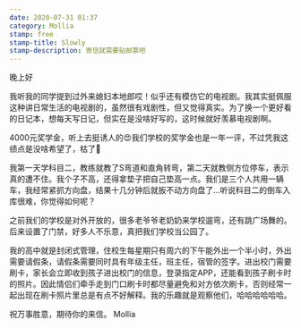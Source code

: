```yaml
---
date: 2020-07-31 01:37
category: Mollia
stamp: free
stamp-title: Slowly
stamp-description: 寄信就需要贴邮票吧
---
```


<p>
晚上好

我听我的同学提到过外来媳妇本地郎哎！似乎还有模仿它的电视剧。我其实挺佩服这种讲日常生活的电视剧的，虽然很有戏剧性，但又觉得真实。为了换一个更好看的日记本，想每天写日记，但实在是没啥好写的，这时候就好羡慕电视剧啊。

4000元奖学金，听上去挺诱人的😍我们学校的奖学金也是一年一评，不过凭我这绩点是没啥希望了，枯了🥀

我第一天学科目二，教练就教了S弯道和直角转弯，第二天就教侧方位停车，表示真的遭不住。我个子不高，还得拿垫子把自己垫高一点。我们是三个人共用一辆车，我经常紧抓方向盘，结果十几分钟后就扳不动方向盘了…听说科目二的倒车入库很难，你觉得如何呢？

之前我们的学校是对外开放的，很多老爷爷老奶奶来学校遛弯，还有跳广场舞的。后来设置了门禁，好多人不乐意，真把我们学校当公园了。

我的高中就是封闭式管理，住校生每星期只有周六的下午能外出一个半小时，外出需要请假条，请假条需要同时具有年级主任，班主任，宿管的签字。进出校门需要刷卡，家长会立即收到孩子进出校门的信息，登录指定APP，还能看到孩子刷卡时的照片。因此情侣们牵手走到门口刷卡时都尽量避免和对方依次刷卡，否则经常一起出现在刷卡照片里总是有点不好解释。我的乐趣就是观察他们，哈哈哈哈哈哈。

祝万事胜意，期待你的来信。
Mollia
</p>